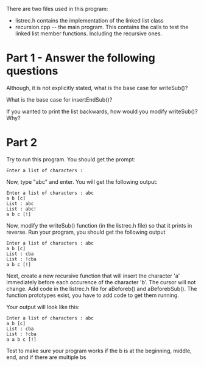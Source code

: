 

There are two files used in this program:
- listrec.h contains the implementation of the linked list class
- recursion.cpp -- the main program. This contains the calls to test the linked list member functions. Including the recursive ones.


# Part 1 - Answer the following questions
Although, it is not explicitly stated, what is the base case for writeSub()?


What is the base case for insertEndSub()?


If you wanted to print the list backwards, how would you modify writeSub()? Why?

# Part 2

Try to run this program. You should get the prompt:

    Enter a list of characters :

Now, type "abc" and enter. You will get the following output:

    Enter a list of characters : abc
    a b [c]
    List : abc
    List : abc!
    a b c [!]

Now, modify the writeSub() function (in the listrec.h file) so that it prints in reverse.  Run your program, you should get the following output

    Enter a list of characters : abc
    a b [c]
    List : cba
    List : !cba
    a b c [!]

Next, create a new recursive function that will insert the character 'a' immediately before each occurence of the character 'b'. The cursor will not change.
Add code in the listrec.h file for aBeforeb() and aBeforebSub(). The function prototypes exist, you have to add code to get them running.

Your output will look like this:

    Enter a list of characters : abc
    a b [c]
    List : cba
    List : !cba
    a a b c [!]

Test to make sure your program works if the b is at the beginning, middle, end, and if there are multiple bs